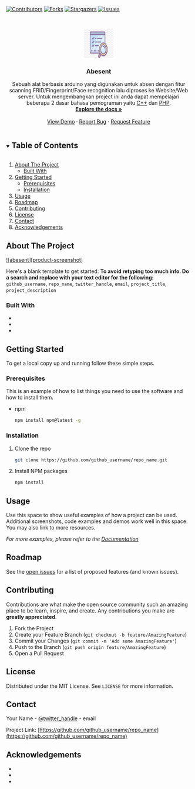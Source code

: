 <!--
*** Thanks for checking out the Best-README-Template. If you have a suggestion
*** that would make this better, please fork the repo and create a pull request
*** or simply open an issue with the tag "enhancement".
*** Thanks again! Now go create something AMAZING! :D
***
***
***
*** To avoid retyping too much info. Do a search and replace for the following:
*** github_username, repo_name, twitter_handle, email, project_title, project_description
-->



<!-- PROJECT SHIELDS -->
<!--
*** I'm using markdown "reference style" links for readability.
*** Reference links are enclosed in brackets [ ] instead of parentheses ( ).
*** See the bottom of this document for the declaration of the reference variables
*** for contributors-url, forks-url, etc. This is an optional, concise syntax you may use.
*** https://www.markdownguide.org/basic-syntax/#reference-style-links
-->
[![Contributors][contributors-shield]][contributors-url]
[![Forks][forks-shield]][forks-url]
[![Stargazers][stars-shield]][stars-url]
[![Issues][issues-shield]][issues-url]



<!-- PROJECT LOGO -->
<br />
<p align="center">
  <a href="https://github.com/sayadedi00/absen.me">
    <img src="logo.jpg" alt="Logo" width="80" height="80">
  </a>

  <h3 align="center">Abesent</h3>

  <p align="center">
    Sebuah alat berbasis arduino yang digunakan untuk absen dengan fitur scanning FRID/Fingerprint/Face recognition lalu diproses ke Website/Web server. 
    Untuk mengembangkan project ini anda dapat mempelajari beberapa 2 dasar bahasa pemograman yaitu <a href="https://www.w3schools.com/cpp/">C++</a> dan <a href="https://www.w3schools.com/PHP/">PHP</a>.
    <br/>
    <a href="https://github.com/sayadedi00/absen.me"><strong>Explore the docs »</strong></a>
    <br />
    <br />
    <a href="https://github.com/sayadedi00/absen.me">View Demo</a>
    ·
    <a href="https://github.com/sayadedi00/absen.me/issues">Report Bug</a>
    ·
    <a href="https://github.com/sayadedi00/absen.me/issues">Request Feature</a>
  </p>
</p>



<!-- TABLE OF CONTENTS -->
<details open="open">
  <summary><h2 style="display: inline-block">Table of Contents</h2></summary>
  <ol>
    <li>
      <a href="#about-the-project">About The Project</a>
      <ul>
        <li><a href="#built-with">Built With</a></li>
      </ul>
    </li>
    <li>
      <a href="#getting-started">Getting Started</a>
      <ul>
        <li><a href="#prerequisites">Prerequisites</a></li>
        <li><a href="#installation">Installation</a></li>
      </ul>
    </li>
    <li><a href="#usage">Usage</a></li>
    <li><a href="#roadmap">Roadmap</a></li>
    <li><a href="#contributing">Contributing</a></li>
    <li><a href="#license">License</a></li>
    <li><a href="#contact">Contact</a></li>
    <li><a href="#acknowledgements">Acknowledgements</a></li>
  </ol>
</details>



<!-- ABOUT THE PROJECT -->
## About The Project

[![abesent][product-screenshot]](https://absen.me)

Here's a blank template to get started:
**To avoid retyping too much info. Do a search and replace with your text editor for the following:**
`github_username`, `repo_name`, `twitter_handle`, `email`, `project_title`, `project_description`


### Built With

* []()
* []()
* []()



<!-- GETTING STARTED -->
## Getting Started

To get a local copy up and running follow these simple steps.

### Prerequisites

This is an example of how to list things you need to use the software and how to install them.
* npm
  ```sh
  npm install npm@latest -g
  ```

### Installation

1. Clone the repo
   ```sh
   git clone https://github.com/github_username/repo_name.git
   ```
2. Install NPM packages
   ```sh
   npm install
   ```



<!-- USAGE EXAMPLES -->
## Usage

Use this space to show useful examples of how a project can be used. Additional screenshots, code examples and demos work well in this space. You may also link to more resources.

_For more examples, please refer to the [Documentation](https://example.com)_



<!-- ROADMAP -->
## Roadmap

See the [open issues](https://github.com/github_username/repo_name/issues) for a list of proposed features (and known issues).



<!-- CONTRIBUTING -->
## Contributing

Contributions are what make the open source community such an amazing place to be learn, inspire, and create. Any contributions you make are **greatly appreciated**.

1. Fork the Project
2. Create your Feature Branch (`git checkout -b feature/AmazingFeature`)
3. Commit your Changes (`git commit -m 'Add some AmazingFeature'`)
4. Push to the Branch (`git push origin feature/AmazingFeature`)
5. Open a Pull Request



<!-- LICENSE -->
## License

Distributed under the MIT License. See `LICENSE` for more information.



<!-- CONTACT -->
## Contact

Your Name - [@twitter_handle](https://twitter.com/twitter_handle) - email

Project Link: [https://github.com/github_username/repo_name](https://github.com/github_username/repo_name)



<!-- ACKNOWLEDGEMENTS -->
## Acknowledgements

* []()
* []()
* []()





<!-- MARKDOWN LINKS & IMAGES -->
<!-- https://www.markdownguide.org/basic-syntax/#reference-style-links -->
[contributors-shield]: https://img.shields.io/github/contributors/sayadedi00/absen.me.svg?style=for-the-badge
[contributors-url]: https://github.com/sayadedi00/absen.me/graphs/contributors
[forks-shield]: https://img.shields.io/github/forks/sayadedi00/absen.me.svg?style=for-the-badge
[forks-url]: https://github.com/sayadedi00/absen.me/network/members
[stars-shield]: https://img.shields.io/github/stars/sayadedi00/absen.me.svg?style=for-the-badge
[stars-url]: https://github.com/sayadedi00/absen.me/stargazers
[issues-shield]: https://img.shields.io/github/issues/sayadedi00/absen.me.svg?style=for-the-badge
[issues-url]: https://github.com/sayadedi00/absen.me/issues
[license-shield]: https://img.shields.io/github/license/sayadedi00/absen.me.svg?style=for-the-badge
[license-url]: https://github.com/sayadedi00/absen.me/blob/master/LICENSE
